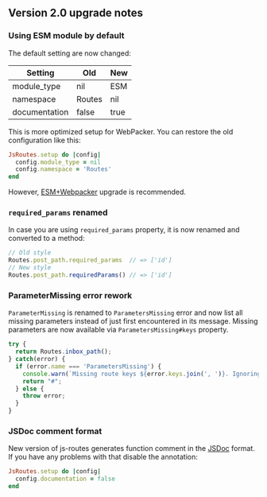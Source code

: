 ## Version 2.0 upgrade notes

### Using ESM module by default

The default setting are now changed:

Setting | Old | New 
--- | --- | ---
module\_type | nil | ESM 
namespace | Routes | nil
documentation | false | true

This is more optimized setup for WebPacker. You can restore the old configuration like this:

``` ruby
JsRoutes.setup do |config|
  config.module_type = nil
  config.namespace = 'Routes'
end
```

However, [ESM+Webpacker](/Readme.md#webpacker) upgrade is recommended. 

### `required_params` renamed

In case you are using `required_params` property, it is now renamed and converted to a method:

``` javascript
// Old style
Routes.post_path.required_params  // => ['id']
// New style
Routes.post_path.requiredParams() // => ['id']
```

### ParameterMissing error rework

`ParameterMissing` is renamed to `ParametersMissing` error and now list all missing parameters instead of just first encountered in its message. Missing parameters are now available via `ParametersMissing#keys` property.

``` javascript
try {
  return Routes.inbox_path();
} catch(error) {
  if (error.name === 'ParametersMissing') {
    console.warn(`Missing route keys ${error.keys.join(', ')}. Ignoring.`);
    return "#";
  } else {
    throw error;
  }
}
```

### JSDoc comment format

New version of js-routes generates function comment in the [JSDoc](https://jsdoc.app) format.
If you have any problems with that disable the annotation:

``` ruby
JsRoutes.setup do |config|
  config.documentation = false
end
```

